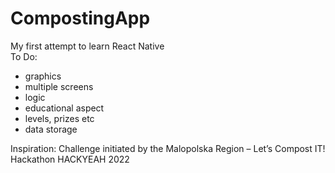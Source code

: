 # CompostingApp
 My first attempt to learn React Native <br />
 To Do:
  - graphics
  - multiple screens
  - logic
  - educational aspect
  - levels, prizes etc
  - data storage
  
 Inspiration: Challenge initiated by the Malopolska Region – Let’s Compost IT! Hackathon HACKYEAH 2022

